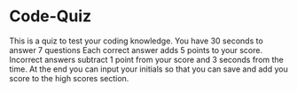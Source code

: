 # Code-Quiz

This is a quiz to test your coding knowledge. You have 30 seconds to answer 7 questions Each correct answer adds 5 points to your score. Incorrect answers subtract 1 point from your score and 3 seconds from the time. At the end you can input your initials so that you can save and add you score to the high scores section.

